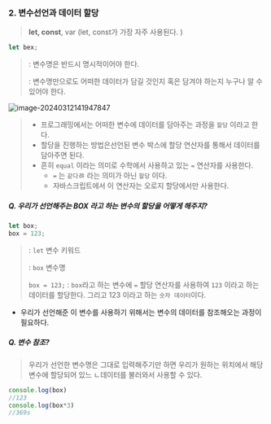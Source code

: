 ### 2. 변수선언과 데이터 할당

> **let, const**, var (let, const가 가장 자주 사용된다. )

```javascript
let bex;
```

> : 변수명은 반드시 명시적이어야 한다. 
>
> : 변수명만으로도 어떠한 데이터가 담길 것인지 혹은 담겨야 하는지 누구나 알 수 있어야 한다. 

![image-20240312141947847](C:\Users\areur\AppData\Roaming\Typora\typora-user-images\image-20240312141947847.png)

> * 프로그래밍에서는 어떠한 변수에 데이터를 담아주는 과정을 `할당` 이라고 한다. 
> * 할당을 진행하는 방법은선언된 변수 박스에 할당 연산자를 통해서 데이터를 담아주면 된다. 
> * 흔히 `equal` 이라는 의미로 수학에서 사용하고 있는 `=` 연산자를 사용한다. 
>   * `=` 는 `같다`ㅀ 라는 의미가 아닌 `할당` 이다. 
>   * 자바스크립트에서 이 연산자는 오로지 할당에서만 사용한다.  



##### Q. 우리가 선언해주는 BOX 라고 하는 변수의 할당을 어떻게 해주지? 

```javascript
let box;
box = 123;
```

> : `let`  변수 키워드 
>
> : `box` 변수명 
>
> `box = 123;` : `box`라고 하는 변수에 `=` 할당 연산자를 사용하여 `123` 이라고 하는 데이터를 할당한다. 그리고 123 이라고 하는 `숫자 데이터`이다. 

* 우리가 선언해준 이 변수를 사용하기 위해서는 변수의 데이터를 참조해오는 과정이 필요하다. 

##### Q.  변수 참조? 

> 우리가 선언한 변수명은 그대로 입력해주기만 하면 우리가 원하는 위치에서 해당 변수에 할당되어 있느 ㄴ데이터를 불러와서 사용할 수 있다. 

```javascript
console.log(box) 
//123
console.log(box*3)
//369s
```

